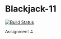 # Blackjack-11

[![Build Status](https://travis-ci.org/cs361-W16/Blackjack-11.svg?branch=master)](https://travis-ci.org/cs361-W16/Blackjack-11)

Assignment 4

